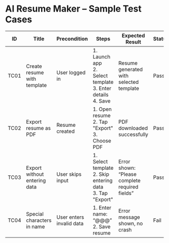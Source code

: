 # AI Resume Maker – Sample Test Cases

| ID   | Title                          | Precondition            | Steps                                                                 | Expected Result                                     | Status |
|------|--------------------------------|-------------------------|----------------------------------------------------------------------|-----------------------------------------------------|--------|
| TC01 | Create resume with template    | User logged in          | 1. Launch app <br> 2. Select template <br> 3. Enter details <br> 4. Save | Resume generated with selected template             | Pass   |
| TC02 | Export resume as PDF           | Resume created          | 1. Open resume <br> 2. Tap "Export" <br> 3. Choose PDF                | PDF downloaded successfully                         | Pass   |
| TC03 | Export without entering data   | User skips input        | 1. Select template <br> 2. Skip entering data <br> 3. Tap "Export"     | Error shown: “Please complete required fields”      | Pass   |
| TC04 | Special characters in name     | User enters invalid data| 1. Enter name: “@@@” <br> 2. Save resume                             | Error message shown, no crash                       | Fail   |
